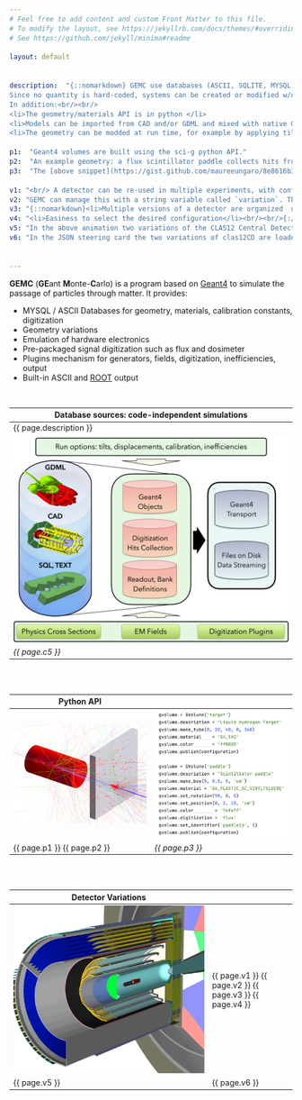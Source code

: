 ```yaml
---
# Feel free to add content and custom Front Matter to this file.
# To modify the layout, see https://jekyllrb.com/docs/themes/#overriding-theme-defaults
# See https://github.com/jekyll/minima#readme

layout: default


description:  "{::nomarkdown} GEMC use databases (ASCII, SQLITE, MYSQL) to create Geant4 simulation objects such as geometry, materials, etc. 
Since no quantity is hard-coded, systems can be created or modified w/o re-compiling the code.
In addition:<br/><br/>
<li>The geometry/materials API is in python </li>
<li>Models can be imported from CAD and/or GDML and mixed with native Geant4 volumes</li>
<li>The geometry can be modded at run time, for example by applying tilts / displacements</li><br/>{:/}"

p1:  "Geant4 volumes are built using the sci-g python API."
p2:  "An example geometry: a flux scintillator paddle collects hits from protons impinging on a liquid hydrogen target"
p3:  "The [above snippet](https://gist.github.com/maureeungaro/8e8616b388d65df0c8168a6b205f0c43) is the only code needed to build the geometry and record all tracks hitting the paddle."

v1: "<br/> A detector can be re-used in multiple experiments, with configuration changes such as shifts components, changes of materials, addition or removal of certain volumes.<br/><br/>"
v2: "GEMC can manage this with a string variable called `variation`. This has the advantages:<br/><br/>"
v3: "{::nomarkdown}<li>Multiple versions of a detector are organized  using a single string</li>"
v4: "<li>Easiness to select the desired configuration</li><br/><br/>{:/}"
v5: "In the above animation two variations of the CLAS12 Central Detector (*clas12CD*) are shown. The geometries are identical except for the position of the target. <br/>"
v6: "In the JSON steering card the two variations of clas12CD are loaded by specifying the variation name: <br/><br/> <font size=\"2\"> { \"system\": \"clas12CD\", \"variation\": \"nominal\" } <br/>  { \"system\": \"clas12CD\", \"variation\": \"targetShift\" }</font>"


---
```


**GEMC** (**GE**ant **M**onte-**C**arlo) is a program based on [Geant4](https://geant4.web.cern.ch) 
to simulate the passage of particles through matter.
It provides:<br/>

- MYSQL / ASCII Databases for geometry, materials, calibration constants, digitization
- Geometry variations
- Emulation of hardware electronics
- Pre-packaged signal digitization such as flux and dosimeter
- Plugins mechanism for generators, fields, digitization, inefficiencies, output
- Built-in ASCII and [ROOT](https://root.cern) output

<br/>

| Database sources: code-independent simulations |             
|------------------------------------------------|
| {{ page.description }}                         |
| ![gemcArch]                                    |
| *{{ page.c5 }}*                                |

<br/><br/>

| Python API                   |                                |
|------------------------------|--------------------------------|
| ![gemcExamplePic]            | ![gemcCodeExample]             |
| {{ page.p1 }}  {{ page.p2 }} | *{{ page.p3 }}*                |

<br/><br/>

| Detector Variations |                                                         |
|---------------------|---------------------------------------------------------|
| ![clas12v]          | {{ page.v1 }} {{ page.v2 }} {{ page.v3 }} {{ page.v4 }} |
| {{ page.v5 }}       | {{ page.v6 }}                                           |


<br/><br/>




[gemcArch]: assets/images/gemcArchitecture.png
[gemcCodeExample]: assets/images/pythonAPI.png
[gemcExamplePic]: assets/images/pythonAPIGeo.png
[clas12v]: assets/images/clas12v.gif

